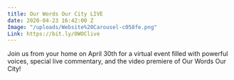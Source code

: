 ```yaml
---
title: Our Words Our City LIVE
date: 2020-04-23 16:42:00 Z
Image: "/uploads/Website%20Carousel-c058fe.png"
Link: https://bit.ly/OWOClive
---
```


Join us from your home on April 30th for a virtual event filled with powerful voices, special live commentary, and the video premiere of Our Words Our City!